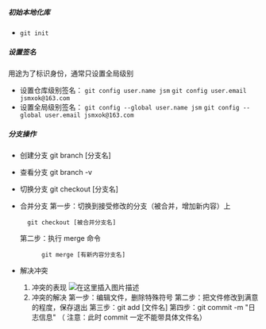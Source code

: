 ##### 初始本地化库
- `git init`

#####  设置签名
用途为了标识身份，通常只设置全局级别
- 设置仓库级别签名：
`git config user.name jsm`
`git config user.email jsmxok@163.com`
- 设置全局级别签名：
`git config --global user.name jsm`
`git config --global user.email jsmxok@163.com`

#####  分支操作
- 创建分支
git branch [分支名]
-  查看分支
git branch -v
- 切换分支
git checkout [分支名]
- 合并分支
 第一步：切换到接受修改的分支（被合并，增加新内容）上 

		git checkout [被合并分支名]
	第二步：执行 merge 命令

			git merge [有新内容分支名]
- 解决冲突
  1. 冲突的表现
![在这里插入图片描述](https://img-blog.csdnimg.cn/2019052409093411.png?x-oss-process=image/watermark,type_ZmFuZ3poZW5naGVpdGk,shadow_10,text_aHR0cHM6Ly9ibG9nLmNzZG4ubmV0L2pzbW9rX3hpbmdrb25n,size_16,color_FFFFFF,t_70)
  2. 冲突的解决
	第一步：编辑文件，删除特殊符号
	第二步：把文件修改到满意的程度，保存退出
	第三步：git add [文件名]
	第四步：git commit -m "日志信息"  （ 注意：此时 commit 一定不能带具体文件名）
